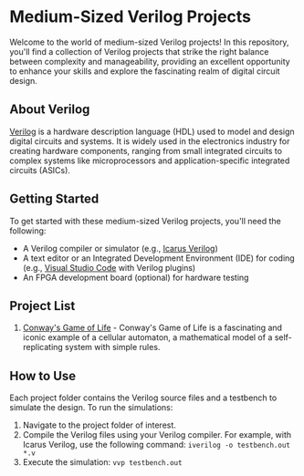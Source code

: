 # Medium-Sized Verilog Projects

Welcome to the world of medium-sized Verilog projects! In this repository, you'll find a collection of Verilog projects that strike the right balance between complexity and manageability, providing an excellent opportunity to enhance your skills and explore the fascinating realm of digital circuit design.

## About Verilog

[Verilog](https://en.wikipedia.org/wiki/Verilog) is a hardware description language (HDL) used to model and design digital circuits and systems. It is widely used in the electronics industry for creating hardware components, ranging from small integrated circuits to complex systems like microprocessors and application-specific integrated circuits (ASICs).

## Getting Started

To get started with these medium-sized Verilog projects, you'll need the following:

- A Verilog compiler or simulator (e.g., [Icarus Verilog](http://iverilog.icarus.com/))
- A text editor or an Integrated Development Environment (IDE) for coding (e.g., [Visual Studio Code](https://code.visualstudio.com/) with Verilog plugins)
- An FPGA development board (optional) for hardware testing

## Project List

1. [Conway's Game of Life](https://github.com/ishansingh07/Medium_Sized_Projects_Verilog/tree/main/Conway's%20Game%20of%20Life)  - Conway's Game of Life is a fascinating and iconic example of a cellular automaton, a mathematical model of a self-replicating system with simple rules.

## How to Use

Each project folder contains the Verilog source files and a testbench to simulate the design. To run the simulations:

1. Navigate to the project folder of interest.
2. Compile the Verilog files using your Verilog compiler. For example, with Icarus Verilog, use the following command: `iverilog -o testbench.out *.v`
3. Execute the simulation: `vvp testbench.out`
